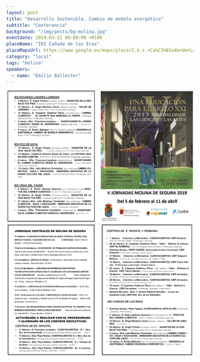 ```yaml
---
layout: post
title: "Desarrollo Sostenible. Cambio de modelo energético"
subtitle: "Conferencia"
background: "/img/posts/bg-molina.jpg"
eventdate: 2019-03-12 08:00:00 +0100
placeName: "IES Cañada de las Eras"
placeMapsUrl: https://www.google.es/maps/place/I.e.s.+Ca%C3%B1ada+de+Las+Eras/@38.0597757,-1.2029811,17z/data=!3m1!4b1!4m5!3m4!1s0xd63874da7c086c3:0x9149f4b27ec2302e!8m2!3d38.0597757!4d-1.2007924
category: "local"
tags: "molina"
speakers:
  - name: "Emilio Ballester"
---
```


![cartel](/img/posts/1folletomolina.png)
![cartel](/img/posts/2folletomolina.png)
